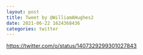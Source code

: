 ```yaml
--- 
layout: post 
title: Tweet by @WilliamAHughes2 
date: 2021-06-22 1624368436 
categories: twitter 
--- 
```

https://twitter.com/o/status/1407329299301027843